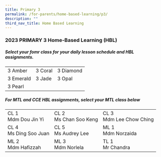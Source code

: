 ```yaml
---
title: Primary 3
permalink: /for-parents/home-based-learning/p3/
description: ""
third_nav_title: Home Based Learning
---
```

<h3><b>2023 PRIMARY 3 Home-Based Learning (HBL)</b></h3>
<h5>Select your fomr class for your daily lesson schedule and HBL assignments.</h5>
<table>
	<tbody>
		<tr>
		<td>3 Amber</td>
		<td>3 Coral</td>
		<td>3 Diamond</td>
	</tr>
			<tr>
		<td>3 Emerald</td>
		<td>3 Jade</td>
		<td>3 Opal</td>
	</tr>
			<tr>
		<td>3 Pearl</td>
				<td></td>
				<td></td>
		</tr>
	</tbody>
</table>

<h5>For MTL and CCE HBL assignments, select your MTL class below</h5>
<table>
  <tbody>
    <tr>
    <td>CL 1 <br>Mdm Dou Jin Yi</td>
    <td>CL 2 <br>Ms Chan Soo Keng</td>
    <td>CL 3 <br>Mdm Lee Chow Ching</td>
  </tr>
		<tr>
    <td>CL 4 <br>Ms Ding Soo Juan</td>
    <td>CL 5 <br>Ms Audrey Lee</td>
    <td>ML 1 <br>Mdm Norzaida</td>
  </tr>
		<tr>
    <td>ML 2<br>Mdm Hafizzah</td>
    <td>ML 3<br>Mdm Norlela</td>
    <td>TL 1<br>Mr Chandra</td>
  </tr>
		</tbody></table>